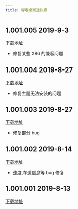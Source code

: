 ```yaml
---
title: 嘟嘟桌面迷你版
---
```


## 1.001.005 2019-9-3

[下载地址](http://car-launcher.dudu-lucky.com:7000/upload/apk/70e1e4d0991b4fb3a7b7b6a749b9343a/temp.apk)

- 修复某些 X86 的兼容问题

## 1.001.004 2019-8-27

[下载地址](http://car-launcher.dudu-lucky.com:7000/upload/apk/77e6916c83f34156a927cc77224de8dc/temp.apk)

- 修复主题无法安装的问题

## 1.001.003 2019-8-27

[下载地址](http://car-launcher.dudu-lucky.com:7000/upload/apk/7ec64938dd8f4535ac3a18b4153e6541/temp.apk)

- 修复部分 bug

## 1.001.002 2019-8-14

[下载地址](http://car-launcher.dudu-lucky.com:7000/upload/apk/ed34057edc4a4516878a637bf4221ad1/temp.apk)

- 速度,车道信息等 bug 修复

## 1.001.001 2019-8-13

[下载地址](http://car-launcher.dudu-lucky.com:7000/upload/apk/02ba1fc332ac46afb615bef2e9cd1d35/temp.apk)
